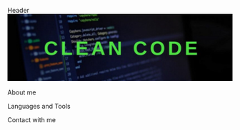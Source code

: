 Header 
![Header](https://github.com/ughurba/ughurba/blob/main/assets/1_VxT1z_mXgHCpDFFKglnrBw.jpeg)

About me


Languages and Tools


Contact with me 